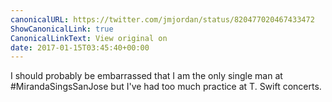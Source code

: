 ```yaml
---
canonicalURL: https://twitter.com/jmjordan/status/820477020467433472
ShowCanonicalLink: true
CanonicalLinkText: View original on
date: 2017-01-15T03:45:40+00:00
---
```

I should probably be embarrassed that I am the only single man at #MirandaSingsSanJose but I've had too much practice at T. Swift concerts.